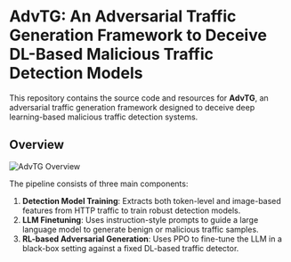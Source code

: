 # AdvTG: An Adversarial Traffic Generation Framework to Deceive DL-Based Malicious Traffic Detection Models

This repository contains the source code and resources for **AdvTG**, an adversarial traffic generation framework designed to deceive deep learning-based malicious traffic detection systems.

## Overview

![AdvTG Overview](images/overview.png)

The pipeline consists of three main components:
1. **Detection Model Training**: Extracts both token-level and image-based features from HTTP traffic to train robust detection models.
2. **LLM Finetuning**: Uses instruction-style prompts to guide a large language model to generate benign or malicious traffic samples.
3. **RL-based Adversarial Generation**: Uses PPO to fine-tune the LLM in a black-box setting against a fixed DL-based traffic detector.
